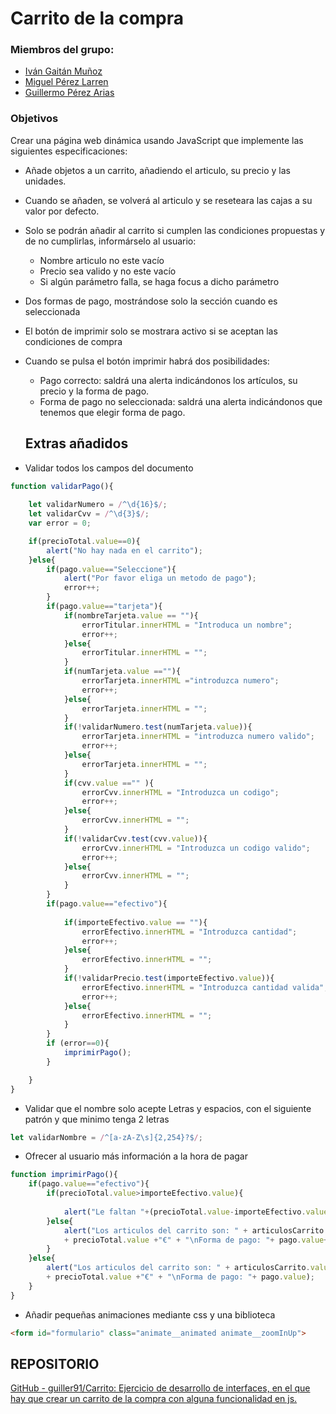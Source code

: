 # Carrito de la compra

### Miembros del grupo:

- [Iván Gaitán Muñoz](https://github.com/IGaitanM)
- [Miguel Pérez Larren](https://github.com/miguelperezlarren)
- [Guillermo Pérez Arias](https://github.com/guiller91)

### Objetivos

Crear una página web dinámica usando JavaScript que implemente las siguientes especificaciones:

- Añade objetos a un carrito, añadiendo el articulo, su precio y las unidades.
- Cuando se añaden, se volverá al articulo y se reseteara las cajas a su valor por defecto.
- Solo se podrán añadir al carrito si cumplen las condiciones propuestas y de no cumplirlas, informárselo al usuario:
    - Nombre articulo no este vacío
    - Precio sea valido y no este vacío
    - Si algún parámetro falla, se haga focus a dicho parámetro
- Dos formas de pago, mostrándose solo la sección cuando es seleccionada
- El botón de imprimir solo se mostrara activo si se aceptan las condiciones de compra
- Cuando se pulsa el botón imprimir habrá dos posibilidades:
    - Pago correcto: saldrá una alerta indicándonos los artículos, su precio y la forma de pago.
    - Forma de pago no seleccionada: saldrá una alerta indicándonos que tenemos que elegir forma de pago.
    
    ## Extras añadidos
    
- Validar todos los campos del documento

```jsx
function validarPago(){
    
    let validarNumero = /^\d{16}$/;
    let validarCvv = /^\d{3}$/;
    var error = 0;

    if(precioTotal.value==0){
        alert("No hay nada en el carrito");
    }else{
        if(pago.value=="Seleccione"){
            alert("Por favor eliga un metodo de pago");
            error++;
        }
        if(pago.value=="tarjeta"){
            if(nombreTarjeta.value == ""){
                errorTitular.innerHTML = "Introduca un nombre";
                error++;
            }else{
                errorTitular.innerHTML = "";
            }
            if(numTarjeta.value ==""){
                errorTarjeta.innerHTML ="introduzca numero";
                error++;
            }else{
                errorTarjeta.innerHTML = "";
            }
            if(!validarNumero.test(numTarjeta.value)){
                errorTarjeta.innerHTML = "introduzca numero valido";
                error++;
            }else{
                errorTarjeta.innerHTML = "";
            }
            if(cvv.value =="" ){
                errorCvv.innerHTML = "Introduzca un codigo";
                error++;
            }else{
                errorCvv.innerHTML = "";
            }
            if(!validarCvv.test(cvv.value)){
                errorCvv.innerHTML = "Introduzca un codigo valido";
                error++;
            }else{
                errorCvv.innerHTML = "";
            }
        }
        if(pago.value=="efectivo"){
             
            if(importeEfectivo.value == ""){
                errorEfectivo.innerHTML = "Introduzca cantidad";
                error++;
            }else{
                errorEfectivo.innerHTML = "";
            }
            if(!validarPrecio.test(importeEfectivo.value)){
                errorEfectivo.innerHTML = "Introduzca cantidad valida";
                error++;
            }else{
                errorEfectivo.innerHTML = "";
            }
        }
        if (error==0){
            imprimirPago();
        }

    }   
}
```

- Validar que el nombre solo acepte Letras y espacios, con el siguiente patrón y que minimo tenga 2 letras

```jsx
let validarNombre = /^[a-zA-Z\s]{2,254}?$/;
```

- Ofrecer al usuario más información a la hora de pagar

```jsx
function imprimirPago(){
    if(pago.value=="efectivo"){
        if(precioTotal.value>importeEfectivo.value){
            
            alert("Le faltan "+(precioTotal.value-importeEfectivo.value)+"€ para llegar al total");
        }else{
            alert("Los articulos del carrito son: " + articulosCarrito.value +"\nEl precio total es: "
            + precioTotal.value +"€" + "\nForma de pago: "+ pago.value+"\nCambio: " +(importeEfectivo.value-precioTotal.value)+"€");
        }
    }else{
        alert("Los articulos del carrito son: " + articulosCarrito.value +"\nEl precio total es: "
        + precioTotal.value +"€" + "\nForma de pago: "+ pago.value);
    }    
}
```

- Añadir pequeñas animaciones mediante css y una biblioteca

```html
<form id="formulario" class="animate__animated animate__zoomInUp">
```

## REPOSITORIO

[GitHub - guiller91/Carrito: Ejercicio de desarrollo de interfaces, en el que hay que crear un carrito de la compra con alguna funcionalidad en js.](https://github.com/guiller91/Carrito)